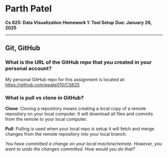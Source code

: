 # Parth Patel
**Cs 625: Data Visualization**
**Homework 1: Tool Setup**
**Due: January 26, 2025**

---


## Git, GitHub
 ### What is the URL of the GitHub repo that you created in your personal account?
My personal GitHub repo for this assignment is located at: 
https://github.com/ppate010/CS625

 ### What is pull vs clone in GitHub?
**Clone**: Cloning a repository means creating a local copy of a remote repository on your local computer. It will download all files and commits from the remote to your local computer.

**Pull**: Pulling is used when your local repo is setup it will fetch and merge changes from the remote repository into your local branch.

<em> You have committed a change on your local machine/remote. However, you want to undo the changes committed. How would you do that? </em>
